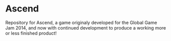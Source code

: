 Ascend
======

Repository for Ascend, a game originaly developed for the Global Game Jam 2014, and now with continued development to produce a working more or less finished product!
